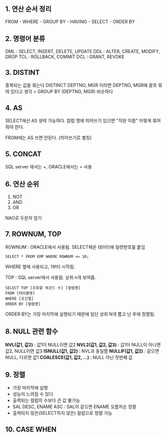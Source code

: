 ## 1. 연산 순서 정리

FROM - WHERE - GROUP BY - HAVING - SELECT - ORDER BY

## 2. 명령어 분류

DML : SELECT, INSERT, DELETE, UPDATE
DDL : ALTER, CREATE, MODIFY, DROP
TCL : ROLLBACK, COMMIT
DCL : GRANT, REVOKE

## 3. DISTINT

중복되는 값을 묶는다
DISTINCT DEPTNO, MGR 이라면 DEPTNO, MGR에 괄호 묶여 있다고 생각
= GROUP BY (DEPTNO, MGR) 비슷하다

## 4. AS

SELECT에선 AS 생략 가능하다.
칼럼 명에 띄어쓰기 있으면 "직원 이름" 이렇게 묶어줘야 한다.

FROM에는 AS 쓰면 안된다. (띄어쓰기로 별칭)

## 5. CONCAT

SQL server 에서는 +, ORACLE에서는 = 사용

## 6. 연산 순위

1. NOT
2. AND
3. OR

NAO로 두문자 암기

## 7. ROWNUM, TOP

ROWNUM : ORACLE에서 사용됨.  SELECT해온 데이터에 일련번호를 붙임
```MYSQL
SELECT * FROM EMP WHERE ROWNUM <= 10;
```
WHERE 옆에 사용되고, 1부터 시작됨.

TOP : SQL server에서 사용됨. 상위 n개 보여줌.
```MYSQL
SELECT TOP [조회할 레코드 수] [컬럼명]
FROM [테이블명]
WHERE [조건절]
ORDER BY [컬럼명]
```

ORDER BY는 가장 마지막에 실행되기 때문에 일단 상위 N개 뽑고 난 후에 정렬됨.

## 8. NULL 관련 함수

**NVL(값1, 값2)** : 값1이 NULL이면 값2
**NVL2(값1, 값2, 값3)** : 값1이 NULL이 아니면 값2, NULL이면 값3
**ISNULL(값1, 값2)** : NVL과 동일함
**NULLIF(값1, 값2)** : 같으면 NULL, 다르면 값1
**COALESCE(값1, 값2, ...)** : NULL 아닌 첫번째 값

## 9. 정렬

- 가장 마지막에 실행
- 성능이 느려질 수 있다
- 출력되는 컬럼의 수보다 큰 값 불가능
- SAL DESC, ENAME ASC : SAL이 같으면 ENAME 오름차순 정렬
- 출력되지 않은(SELECT하지 않은) 컬럼으로 정렬 가능

## 10. CASE WHEN

